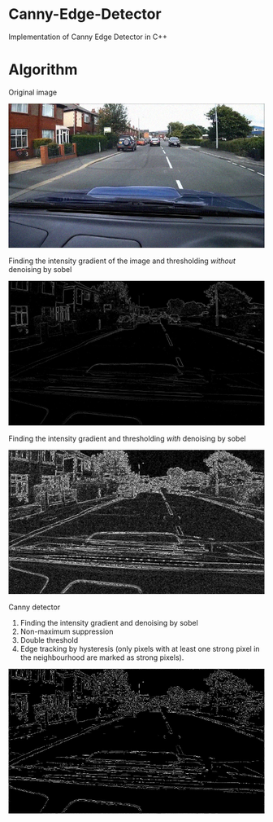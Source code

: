 # Canny-Edge-Detector
Implementation of Canny Edge Detector in C++

# Algorithm

Original image

![Original image](images/road.jpg)

Finding the intensity gradient of the image and thresholding *without* denoising by sobel

![Threshold](images/threshold.jpg)

Finding the intensity gradient and thresholding *with* denoising by sobel

![Threshold+denoising](images/threshold+denoising.jpg)


Canny detector
1. Finding the intensity gradient and denoising by sobel
2. Non-maximum suppression
3. Double threshold
4. Edge tracking by hysteresis (only pixels with at least one strong pixel in the neighbourhood are marked as strong pixels). 

![Canny edge detector](images/canny.jpg)
